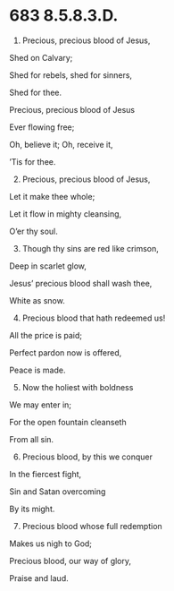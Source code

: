 # 683 8.5.8.3.D.

1.  Precious, precious blood of Jesus,

Shed on Calvary;

Shed for rebels, shed for sinners,

Shed for thee.

Precious, precious blood of Jesus

Ever flowing free;

Oh, believe it; Oh, receive it,

’Tis for thee.

2.  Precious, precious blood of Jesus,

Let it make thee whole;

Let it flow in mighty cleansing,

O’er thy soul.

3.  Though thy sins are red like crimson,

Deep in scarlet glow,

Jesus’ precious blood shall wash thee,

White as snow.

4.  Precious blood that hath redeemed us!

All the price is paid;

Perfect pardon now is offered,

Peace is made.

5.  Now the holiest with boldness

We may enter in;

For the open fountain cleanseth

From all sin.

6.  Precious blood, by this we conquer

In the fiercest fight,

Sin and Satan overcoming

By its might.

7.  Precious blood whose full redemption

Makes us nigh to God;

Precious blood, our way of glory,

Praise and laud.

